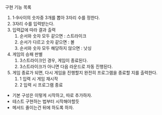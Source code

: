 구현 기능 목록
1. 1-9사이의 숫자중 3개를 뽑아 3자리 수를 정한다.
2. 3자리 수를 입력받는다.
3. 입력값에 따라 결과 출력
    1. 순서와 숫자 모두 같으면 : 스트라이크
    2. 순서가 다르고 숫자 같으면 : 볼
    3. 순서와 숫자 모두 해당하지 않으면 : 낫싱
4. 게임의 승패 판별
    1. 3스트라이크인 경우, 게임이 종료된다.
    2. 3스트라이크가 아니면 다음 라운드로 자동 진행된다.
5. 게임 종료가 되면, 다시 게임을 진행할지 완전히 프로그램을 종료할 지를 출력한다.
    1. 1 입력 시 게임 재시작
    2. 2 입력 시 프로그램 종료

* 기본 구성은 이렇게 시작하고, 따로 추가하자.
* 테스트 구현하는 법부터 시작해야할듯
* 메서드 줄이는건 뒤에 하도록 하자.